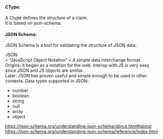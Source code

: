 #### CType:

A Ctype defines the structure of a claim.  
It is based on json-schema.

#### JSON Schema:

JSON Schema is a tool for validating the structure of JSON data.

JSON:  
= “JavaScript Object Notation” = A simple data interchange format.  
Origins: it began as a notation for the web. Interop with JS is very easy since JSON and JS objects are similar.  
Later: JSON has proven useful and simple enough to be used in other contexts.
Data types supported in JSON:

- number
- boolean
- string
- null
- array
- object

https://json-schema.org/understanding-json-schema/about.html#about
https://json-schema.org/understanding-json-schema/reference/index.html
